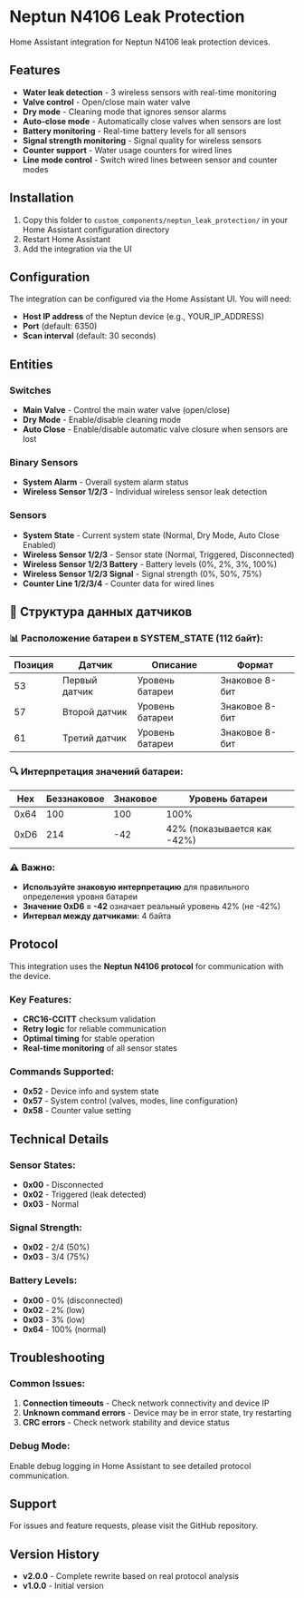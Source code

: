 # Neptun N4106 Leak Protection

Home Assistant integration for Neptun N4106 leak protection devices.

## Features

- **Water leak detection** - 3 wireless sensors with real-time monitoring
- **Valve control** - Open/close main water valve
- **Dry mode** - Cleaning mode that ignores sensor alarms
- **Auto-close mode** - Automatically close valves when sensors are lost
- **Battery monitoring** - Real-time battery levels for all sensors
- **Signal strength monitoring** - Signal quality for wireless sensors
- **Counter support** - Water usage counters for wired lines
- **Line mode control** - Switch wired lines between sensor and counter modes

## Installation

1. Copy this folder to `custom_components/neptun_leak_protection/` in your Home Assistant configuration directory
2. Restart Home Assistant
3. Add the integration via the UI

## Configuration

The integration can be configured via the Home Assistant UI. You will need:

- **Host IP address** of the Neptun device (e.g., YOUR_IP_ADDRESS)
- **Port** (default: 6350)
- **Scan interval** (default: 30 seconds)

## Entities

### Switches
- **Main Valve** - Control the main water valve (open/close)
- **Dry Mode** - Enable/disable cleaning mode
- **Auto Close** - Enable/disable automatic valve closure when sensors are lost

### Binary Sensors
- **System Alarm** - Overall system alarm status
- **Wireless Sensor 1/2/3** - Individual wireless sensor leak detection

### Sensors
- **System State** - Current system state (Normal, Dry Mode, Auto Close Enabled)
- **Wireless Sensor 1/2/3** - Sensor state (Normal, Triggered, Disconnected)
- **Wireless Sensor 1/2/3 Battery** - Battery levels (0%, 2%, 3%, 100%)
- **Wireless Sensor 1/2/3 Signal** - Signal strength (0%, 50%, 75%)
- **Counter Line 1/2/3/4** - Counter data for wired lines

## 🔋 Структура данных датчиков

### 📊 Расположение батареи в SYSTEM_STATE (112 байт):

| Позиция | Датчик | Описание | Формат |
|---------|--------|----------|--------|
| 53 | Первый датчик | Уровень батареи | Знаковое 8-бит |
| 57 | Второй датчик | Уровень батареи | Знаковое 8-бит |
| 61 | Третий датчик | Уровень батареи | Знаковое 8-бит |

### 🔍 Интерпретация значений батареи:

| Hex | Беззнаковое | Знаковое | Уровень батареи |
|-----|-------------|----------|-----------------|
| 0x64 | 100 | 100 | 100% |
| 0xD6 | 214 | -42 | 42% (показывается как -42%) |

### ⚠️ Важно:
- **Используйте знаковую интерпретацию** для правильного определения уровня батареи
- **Значение 0xD6 = -42** означает реальный уровень 42% (не -42%)
- **Интервал между датчиками:** 4 байта

## Protocol

This integration uses the **Neptun N4106 protocol** for communication with the device.

### Key Features:
- **CRC16-CCITT** checksum validation
- **Retry logic** for reliable communication
- **Optimal timing** for stable operation
- **Real-time monitoring** of all sensor states

### Commands Supported:
- **0x52** - Device info and system state
- **0x57** - System control (valves, modes, line configuration)
- **0x58** - Counter value setting

## Technical Details

### Sensor States:
- **0x00** - Disconnected
- **0x02** - Triggered (leak detected)
- **0x03** - Normal

### Signal Strength:
- **0x02** - 2/4 (50%)
- **0x03** - 3/4 (75%)

### Battery Levels:
- **0x00** - 0% (disconnected)
- **0x02** - 2% (low)
- **0x03** - 3% (low)
- **0x64** - 100% (normal)

## Troubleshooting

### Common Issues:
1. **Connection timeouts** - Check network connectivity and device IP
2. **Unknown command errors** - Device may be in error state, try restarting
3. **CRC errors** - Check network stability and device status

### Debug Mode:
Enable debug logging in Home Assistant to see detailed protocol communication.

## Support

For issues and feature requests, please visit the GitHub repository.

## Version History

- **v2.0.0** - Complete rewrite based on real protocol analysis
- **v1.0.0** - Initial version